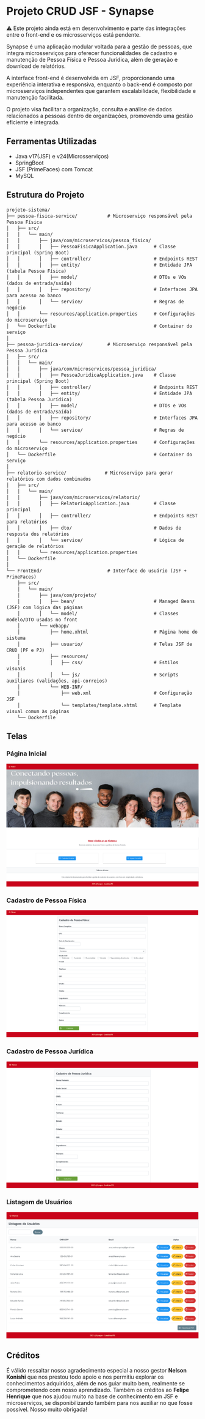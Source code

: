 <h1>Projeto CRUD JSF - Synapse</h1>
<p>⚠️ Este projeto ainda está em desenvolvimento e parte das integrações entre o front-end e os microsserviços está pendente.</p>
<p>Synapse é uma aplicação modular voltada para a gestão de pessoas, que integra microsserviços para oferecer funcionalidades de cadastro e manutenção de Pessoa Física e Pessoa Jurídica, além de geração e download de relatórios.</p>
<p>A interface front-end é desenvolvida em JSF, proporcionando uma experiência interativa e responsiva, enquanto o back-end é composto por microsserviços independentes que garantem escalabilidade, flexibilidade e manutenção facilitada.</p>

<p>O projeto visa facilitar a organização, consulta e análise de dados relacionados a pessoas dentro de organizações, promovendo uma gestão eficiente e integrada.</p>

<h2>Ferramentas Utilizadas</h2>
<ul>
    <li>Java v17(JSF) e v24(Microsserviços)</li>
    <li>SpringBoot</li>
    <li>JSF (PrimeFaces) com Tomcat</li>
    <li>MySQL</li>
</ul>

<h2>Estrutura do Projeto</h2>

```
projeto-sistema/
├── pessoa-fisica-service/           # Microserviço responsável pela Pessoa Física
│   ├── src/
│   │   └── main/
│   │       ├── java/com/microservicos/pessoa_fisica/
│   │       │   ├── PessoaFisicaApplication.java      # Classe principal (Spring Boot)
│   │       │   ├── controller/                       # Endpoints REST
│   │       │   ├── entity/                           # Entidade JPA (tabela Pessoa Física)
│   │       │   ├── model/                            # DTOs e VOs (dados de entrada/saída)
│   │       │   ├── repository/                       # Interfaces JPA para acesso ao banco
│   │       │   └── service/                          # Regras de negócio
│   │       └── resources/application.properties      # Configurações do microserviço
│   └── Dockerfile                                    # Container do serviço
│
├── pessoa-juridica-service/         # Microserviço responsável pela Pessoa Jurídica
│   ├── src/
│   │   └── main/
│   │       ├── java/com/microservicos/pessoa_juridica/
│   │       │   ├── PessoaJuridicaApplication.java    # Classe principal (Spring Boot)
│   │       │   ├── controller/                       # Endpoints REST
│   │       │   ├── entity/                           # Entidade JPA (tabela Pessoa Jurídica)
│   │       │   ├── model/                            # DTOs e VOs (dados de entrada/saída)
│   │       │   ├── repository/                       # Interfaces JPA para acesso ao banco
│   │       │   └── service/                          # Regras de negócio
│   │       └── resources/application.properties      # Configurações do microserviço
│   └── Dockerfile                                    # Container do serviço
│
├── relatorio-service/              # Microserviço para gerar relatórios com dados combinados
│   ├── src/
│   │   └── main/
│   │       ├── java/com/microservicos/relatorio/
│   │       │   ├── RelatorioApplication.java         # Classe principal
│   │       │   ├── controller/                       # Endpoints REST para relatórios
│   │       │   ├── dto/                              # Dados de resposta dos relatórios
│   │       │   └── service/                          # Lógica de geração de relatórios
│   │       └── resources/application.properties
│   └── Dockerfile
│
└── FrontEnd/                        # Interface do usuário (JSF + PrimeFaces)
    ├── src/
    │   └── main/
    │       ├── java/com/projeto/
    │       │   ├── bean/                             # Managed Beans (JSF) com lógica das páginas
    │       │   └── model/                            # Classes modelo/DTO usadas no front
    │       └── webapp/
    │           ├── home.xhtml                        # Página home do sistema
    │           ├── usuario/                          # Telas JSF de CRUD (PF e PJ)
    │           ├── resources/
    │           │   ├── css/                          # Estilos visuais
    │           │   └── js/                           # Scripts auxiliares (validações, api-correios)
    │           └── WEB-INF/
    │               ├── web.xml                       # Configuração JSF
    │               └── templates/template.xhtml      # Template visual comum às páginas
    └── Dockerfile
```
<h2>Telas</h2>
<h3>Página Inicial</h3>
<img src="./Projeto-JSF/assets/Home-ProjetoJSF.png" alt="Página Inicial"/>
<h3>Cadastro de Pessoa Física</h3>
<img src="./Projeto-JSF/assets/CadastroPF-ProjetoJSF.png" alt="Cadastro de Pessoa Física"/>
<h3>Cadastro de Pessoa Jurídica</h3>
<img src="./Projeto-JSF/assets/CadastroPJ-ProjetoJSF.png" alt="Cadastro de Pessoa Jurídica" />
<h3>Listagem de Usuários</h3>
<img src="./Projeto-JSF/assets/Listagem-ProjetoJSF.png" alt="Cadastro de Pessoa Jurídica"/>

<h2>Créditos</h2>
<p>É válido ressaltar nosso agradecimento especial a nosso gestor <strong>Nelson Konishi</strong> que nos prestou todo apoio e nos permitiu explorar os conhecimentos adquiridos, além de nos guiar muito bem, realmente se comprometendo com nosso aprendizado. Também os créditos ao <strong>Felipe Henrique</strong> que nos ajudou muito na base de conhecimento em JSF e microserviços, se disponibilizando também para nos auxiliar no que fosse possível. Nosso muito obrigada!</p>
